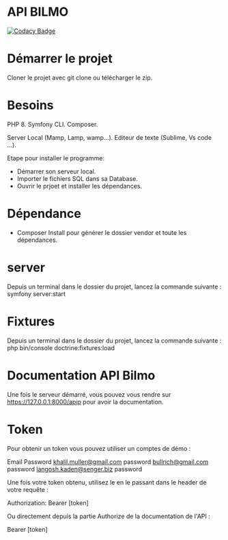 # API BILMO

[![Codacy Badge](https://app.codacy.com/project/badge/Grade/609a572e422d43978ee277feac377cbb)](https://app.codacy.com/gh/k-saidou/snowtricks/dashboard?utm_source=gh&utm_medium=referral&utm_content=&utm_campaign=Badge_grade)


# Démarrer le projet
Cloner le projet avec git clone ou télécharger le zip.

# Besoins

PHP 8.
Symfony CLI.
Composer.

Server Local (Mamp, Lamp, wamp...).
Editeur de texte (Sublime, Vs code ...).

Etape pour installer le programme:

- Démarrer son serveur local.
- Importer le fichiers SQL dans sa Database.
- Ouvrir le prjoet et installer les dépendances.


# Dépendance

- Composer Install pour générer le dossier vendor et toute les dépendances.

# server

Depuis un terminal dans le dossier du projet, lancez la commande suivante :
symfony server:start 

# Fixtures

Depuis un terminal dans le dossier du projet, lancez la commande suivante :
 php bin/console doctrine:fixtures:load     

# Documentation API Bilmo

Une fois le serveur démarré, vous pouvez vous rendre sur https://127.0.0.1:8000/apip pour avoir la documentation.

# Token

Pour obtenir un token vous pouvez utiliser un comptes de démo :

Email	Password
khalil.muller@gmail.com	password
bullrich@gmail.com	password
langosh.kaden@senger.biz	password

Une fois votre token obtenu, utilisez le en le passant dans le header de votre requête :

Authorization: Bearer [token]

Ou directement depuis la partie Authorize de la documentation de l'API :

Bearer [token]
